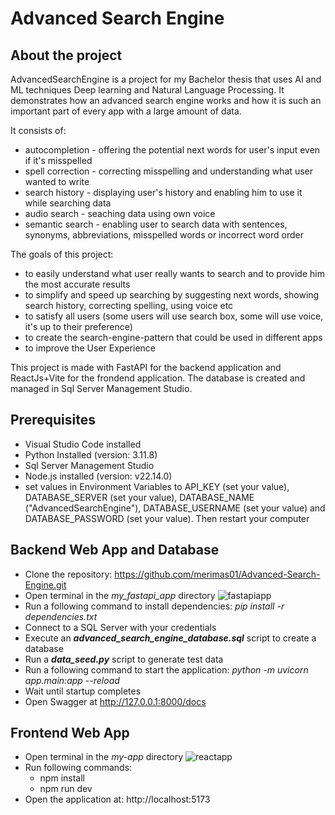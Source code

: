 # Advanced Search Engine

## About the project

AdvancedSearchEngine is a project for my Bachelor thesis that uses AI and ML techniques Deep learning and Natural Language Processing. It demonstrates how an advanced search engine works and how it is such an important part of every app with a large amount of data. 

It consists of:
- autocompletion  - offering the potential next words for user's input even if it's misspelled
- spell correction - correcting misspelling and understanding what user wanted to write
- search history - displaying user's history and enabling him to use it while searching data
- audio search - seaching data using own voice 
- semantic search - enabling user to search data with sentences, synonyms, abbreviations, misspelled words or incorrect word order

The goals of this project:
- to easily understand what user really wants to search and to provide him the most accurate results 
- to simplify and speed up searching by suggesting next words, showing search history, correcting spelling, using voice etc
- to satisfy all users (some users will use search box, some will use voice, it's up to their preference)
- to create the search-engine-pattern that could be used in different apps
- to improve the User Experience

This project is made with FastAPI for the backend application and ReactJs+Vite for the frondend application. 
The database is created and managed in Sql Server Management Studio. 

## Prerequisites

- Visual Studio Code installed
- Python Installed (version: 3.11.8)
- Sql Server Management Studio
- Node.js installed (version: v22.14.0)
- set values in Environment Variables to API_KEY (set your value), DATABASE_SERVER (set your value), DATABASE_NAME ("AdvancedSearchEngine"), DATABASE_USERNAME (set your value) and DATABASE_PASSWORD (set your value). Then restart your computer

## Backend Web App and Database

- Clone the repository: https://github.com/merimas01/Advanced-Search-Engine.git 
- Open terminal in the *my_fastapi_app* directory 
![fastapiapp](https://github.com/user-attachments/assets/ee8e6487-400c-4e61-810d-2fcf800dda35)
- Run a following command to install dependencies: *pip install -r dependencies.txt*
- Connect to a SQL Server with your credentials
- Execute an ***advanced_search_engine_database.sql*** script to create a database
- Run a ***data_seed.py*** script to generate test data 
- Run a following command to start the application:  *python -m uvicorn app.main:app --reload*
- Wait until startup completes
- Open Swagger at http://127.0.0.1:8000/docs

## Frontend Web App

- Open terminal in the *my-app* directory
![reactapp](https://github.com/user-attachments/assets/c9d92cb6-416b-4e18-8c01-0cf89e386a98)
- Run following commands:
  - npm install
  - npm run dev
- Open the application at: http://localhost:5173


